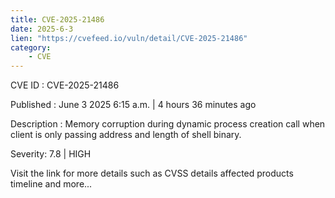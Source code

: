 ```yaml
---
title: CVE-2025-21486
date: 2025-6-3
lien: "https://cvefeed.io/vuln/detail/CVE-2025-21486"
category:
    - CVE
---
```


CVE ID : CVE-2025-21486

Published :  June 3
2025
6:15 a.m. | 4 hours
36 minutes ago

Description : Memory corruption during dynamic process creation call when client is only passing address and length of shell binary.

Severity: 7.8 | HIGH

Visit the link for more details
such as CVSS details
affected products
timeline
and more...
